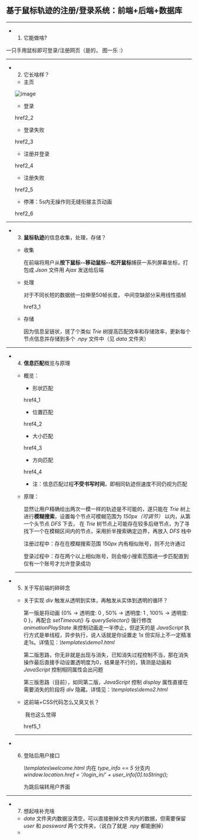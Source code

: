 ## 基于鼠标轨迹的注册/登录系统：前端+后端+数据库

---



- 1. 它能做啥?

一只手用鼠标即可登录/注册网页（是的， 图一乐  :）



---



- 2. 它长啥样？

  -  主页

  ![image](https://github.com/namediffcult/Mouse_Track_For_Login_And_Registration/blob/master/For_README_PIC/href2_1.gif )

  - 登录

  href2_2

  - 登录失败

  href2_3

  - 注册并登录

  href2_4

  - 注册失败

  href2_5

  - 停滞：5s内无操作则无缝衔接主页动画

  href2_6



---



- 3. **鼠标轨迹**的信息收集，处理，存储？

  - 收集

    在前端将用户从**按下鼠标--移动鼠标--松开鼠标**捕获一系列屏幕坐标，打包成 *Json* 文件用 *Ajax* 发送给后端

  - 处理

    对于不同长短的数据统一拉伸至50帧长度， 中间空缺部分采用线性插帧

    href3_1

  - 存储

    因为信息呈链状，搓了个类似 *Trie* 树提高匹配效率和存储效率，更新每个节点信息并存储到多个 *.npy* 文件中（见 *data* 文件夹）

    

----



- 4. **信息匹配**概览与原理

  - 概览：

    - 形状匹配

    href4_1

    - 位置匹配

    href4_2

    - 大小匹配

    href4_3

    - 方向匹配

    href4_4

    

    - 注：信息匹配过程**不受书写时间**，即相同轨迹但速度不同仍视为匹配

    

  - 原理：

    

    显然让用户精确绘出两次一模一样的轨迹是不可能的，遂只能在 *Trie* 树上进行**模糊搜索**，设置每个节点可模糊范围为 *150px（可调节）* 以内，从第一个头节点 *DFS* 下去， 在 *Trie* 树节点上可能存在较多后继节点，为了寻找下一个在模糊区间内的节点，采用折半搜索确定边界，再放入 *DFS* 栈中

    注册过程中：存在在模糊搜索范围 150*px* 内有相似账号，则不允许通过
    
    登录过程中：存在两个以上相似账号，则会缩小搜索范围进一步匹配直到仅有一个账号才允许登录成功
    
    

  ---

  

- 5. 关于写前端的碎碎念

  - 关于实现 *div* 触发从透明到实体，再触发从实体到透明的循环？

    第一版是将动画 {0% -> 透明度: 0 , 50% -> 透明度: 1 , 100% -> 透明度: 0 }，再配合 *setTimeout()* 与 *querySelector()* 强行修改 *animationPlayState* 来控制动画走一半停止，但逆天的是 *JavaScript* 执行方式是单线程，异步执行，说人话就是你设置走 1*s* 但实际上不一定精准走1s。详情见：*\templates\demo1.html*

    

    第二版思路，你无非就是出现与消失，已知消失过程控制不当，那在消失操作最后直接手动设置透明度为0，结果是不行的，猜测是动画和 *JavaScript* 控制相同属性会出问题

    

    第三版思路（目前），如同第二版，*JavaScript* 控制 *display* 属性直接在需要消失的阶段将 *div* 隐藏。详情见：*\templates\demo2.html*

    

  - 这前端+CSS代码怎么又臭又长？

    ​	我也这么觉得

    href5_1

     

  ---

  

- 6. 登陆后用户接口

     *\templates\welcome.html* 内在 *type_info == 5* 分支内 *window.location.href = '/login_in/' + user_info[0].toString();* 

     为跳后端转用户界面

     

----



- 7. 想起啥补充啥

  - *data* 文件夹内数据没清空，可以直接删掉文件夹内的数据，但需要保留 *user* 和 *password* 两个文件夹，（说白了就是 *.npy* 都能删掉）
  - 





